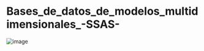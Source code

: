 # Bases_de_datos_de_modelos_multidimensionales_-SSAS-

![image](https://user-images.githubusercontent.com/86633500/202924732-56b8dc1f-d754-443b-b3d8-86f4152ca780.png)
